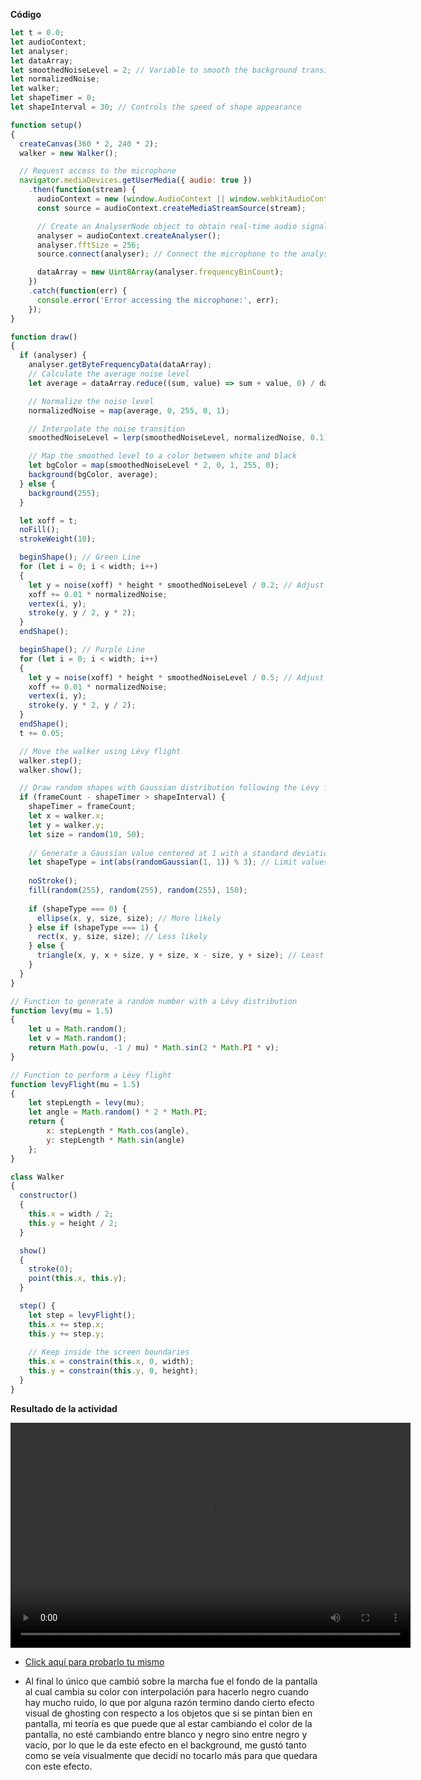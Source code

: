**Código**
```js
let t = 0.0;
let audioContext;
let analyser;
let dataArray;
let smoothedNoiseLevel = 2; // Variable to smooth the background transition
let normalizedNoise;
let walker;
let shapeTimer = 0;
let shapeInterval = 30; // Controls the speed of shape appearance

function setup() 
{
  createCanvas(360 * 2, 240 * 2);
  walker = new Walker();

  // Request access to the microphone
  navigator.mediaDevices.getUserMedia({ audio: true })
    .then(function(stream) {
      audioContext = new (window.AudioContext || window.webkitAudioContext)();
      const source = audioContext.createMediaStreamSource(stream);

      // Create an AnalyserNode object to obtain real-time audio signal data.
      analyser = audioContext.createAnalyser();
      analyser.fftSize = 256;
      source.connect(analyser); // Connect the microphone to the analyser

      dataArray = new Uint8Array(analyser.frequencyBinCount);
    })
    .catch(function(err) {
      console.error('Error accessing the microphone:', err);
    });
}

function draw()
{
  if (analyser) {
    analyser.getByteFrequencyData(dataArray);
    // Calculate the average noise level
    let average = dataArray.reduce((sum, value) => sum + value, 0) / dataArray.length;

    // Normalize the noise level
    normalizedNoise = map(average, 0, 255, 0, 1);

    // Interpolate the noise transition
    smoothedNoiseLevel = lerp(smoothedNoiseLevel, normalizedNoise, 0.1);

    // Map the smoothed level to a color between white and black
    let bgColor = map(smoothedNoiseLevel * 2, 0, 1, 255, 0);
    background(bgColor, average);
  } else {
    background(255);
  }

  let xoff = t;
  noFill();
  strokeWeight(10);

  beginShape(); // Green Line
  for (let i = 0; i < width; i++)
  {
    let y = noise(xoff) * height * smoothedNoiseLevel / 0.2; // Adjust noise level based on the microphone
    xoff += 0.01 * normalizedNoise;
    vertex(i, y);
    stroke(y, y / 2, y * 2);
  }
  endShape();

  beginShape(); // Purple Line
  for (let i = 0; i < width; i++)
  {
    let y = noise(xoff) * height * smoothedNoiseLevel / 0.5; // Adjust noise level based on the microphone
    xoff += 0.01 * normalizedNoise;
    vertex(i, y);
    stroke(y, y * 2, y / 2);
  }
  endShape();
  t += 0.05;

  // Move the walker using Lévy flight
  walker.step();
  walker.show();

  // Draw random shapes with Gaussian distribution following the Lévy flight pattern
  if (frameCount - shapeTimer > shapeInterval) {
    shapeTimer = frameCount;
    let x = walker.x;
    let y = walker.y;
    let size = random(10, 50);
    
    // Generate a Gaussian value centered at 1 with a standard deviation of 1
    let shapeType = int(abs(randomGaussian(1, 1)) % 3); // Limit values to 0, 1, or 2
    
    noStroke();
    fill(random(255), random(255), random(255), 150);
    
    if (shapeType === 0) {
      ellipse(x, y, size, size); // More likely
    } else if (shapeType === 1) {
      rect(x, y, size, size); // Less likely
    } else {
      triangle(x, y, x + size, y + size, x - size, y + size); // Least likely
    }
  }
}

// Function to generate a random number with a Lévy distribution
function levy(mu = 1.5) 
{
    let u = Math.random();
    let v = Math.random();
    return Math.pow(u, -1 / mu) * Math.sin(2 * Math.PI * v);
}

// Function to perform a Lévy flight
function levyFlight(mu = 1.5) 
{
    let stepLength = levy(mu);
    let angle = Math.random() * 2 * Math.PI;
    return {
        x: stepLength * Math.cos(angle),
        y: stepLength * Math.sin(angle)
    };
}

class Walker
{
  constructor()
  {
    this.x = width / 2;
    this.y = height / 2;
  }

  show()
  {
    stroke(0);
    point(this.x, this.y);
  }

  step() {
    let step = levyFlight();
    this.x += step.x;
    this.y += step.y;
    
    // Keep inside the screen boundaries
    this.x = constrain(this.x, 0, width);
    this.y = constrain(this.y, 0, height);
  }
}

```

**Resultado de la actividad**

<video width="640" height="360" controls>
  <source src="/simulacion-Adept-KeyCap/A09_Resultado0.mp4" type="video/mp4">
  Tu navegador no soporta la reproducción de videos.
</video>

- [Click aquí para probarlo tu mismo](https://editor.p5js.org/Adept-KeyCap/full/4nhPijn-Y)

- Al final lo único que cambió sobre la marcha fue el fondo de la pantalla al cual cambia su color con interpolación para hacerlo negro cuando hay mucho ruido, lo que por alguna razón termino dando cierto efecto visual de ghosting con respecto a los objetos que si se pintan bien en pantalla, mi teoría es que puede que al estar cambiando el color de la pantalla, no esté cambiando entre blanco y negro sino entre negro y vacío, por lo que le da este efecto en el background, me gustó tanto como se veía visualmente que decidí no tocarlo más para que quedara con este efecto.

